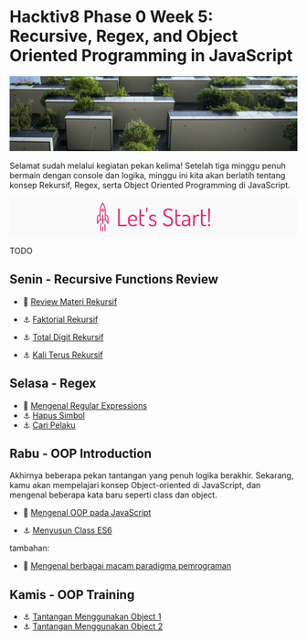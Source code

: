 # Hacktiv8 Phase 0 Week 5: Recursive, Regex, and Object Oriented Programming in JavaScript

![Header](assets/header-w4.jpg)

Selamat sudah melalui kegiatan pekan kelima! Setelah tiga minggu penuh bermain dengan console dan logika, minggu ini kita akan berlatih tentang konsep Rekursif, Regex, serta Object Oriented Programming di JavaScript.

![Let's start!](assets/start.png)

TODO

## Senin - Recursive Functions Review

- :notebook_with_decorative_cover:
[Review Materi Rekursif](/modules/js-function-recursive.md)

- :anchor:
[Faktorial Rekursif](/modules/faktorial.md)
- :anchor:
[Total Digit Rekursif](/modules/total-digit.md)
- :anchor:
[Kali Terus Rekursif](/modules/kali-terus.md)

## Selasa - Regex

- :notebook_with_decorative_cover:
[Mengenal Regular Expressions](/modules/regular-expressions.md)
- :anchor:
[Hapus Simbol](/modules/hapus-simbol.md)
- :anchor:
[Cari Pelaku](/modules/cari-pelaku.md)

## Rabu - OOP Introduction
Akhirnya beberapa pekan tantangan yang penuh logika berakhir. Sekarang, kamu akan mempelajari konsep Object-oriented di JavaScript, dan mengenal beberapa kata baru seperti class dan object.

- :notebook_with_decorative_cover:
[Mengenal OOP pada JavaScript](https://github.com/hacktiv8/phase-0-activities/blob/master/modules/oop-basics.md)

- :anchor:
[Menyusun Class ES6](https://github.com/hacktiv8/phase-0-activities/blob/master/modules/anchor-es6-oop.md)

tambahan:
- :notebook_with_decorative_cover: [Mengenal berbagai macam paradigma pemrograman](https://github.com/hacktiv8/phase-0-activities/blob/master/modules/programming-paradigm.md)


## Kamis - OOP Training

- :anchor: [Tantangan Menggunakan Object 1](modules/anchor-object-1.md)
- :anchor: [Tantangan Menggunakan Object 2](modules/anchor-object-2.md)
<!-- - :anchor: [Tantangan Menggunakan JSON](modules/anchor-json.md) -->
<!-- TODO

## Rabu - Mastering OOP

TODO

## Jumat - Let's Regex
Terus tantang dirimu sambil berkenalan dengan Regular Expressions! Kamu bisa mengerjakan soal dengan Regular Expressions di hari ini, walaupun tidak wajib.
- :pushpin: [Form Pengumpulan Tugas Week 4 Jack Fox](https://airtable.com/shrJT6pI97roZ8jLm )

- :anchor:
[- Vowel Count](https://coderbyte.com/information.php?ct=Vowel%20Count)
- :anchor:
[Longest Word](https://coderbyte.com/information.php?ct=Longest%20Word)
- :anchor:
[Simple Symbols](https://coderbyte.com/information.php?ct=Simple%20Symbols)


## TODO
## Kamis - Object dan JSON (JavaScript Object Notation)
Selamat karena kamu telah menguasai penggunaan Array. Hari ini, kita akan belajar tentang tipe data selanjutnya yaitu object. Object, seperti halnya Array, membantu kamu dalam pembuatan penampungan data yang terstruktur. Dengan menguasai Array dan Object serta pengetahuan JavaScript di hari-hari sebelumnya, kamu selangkah lebih dekat menjadi programmer JavaScript!

- :notebook_with_decorative_cover: [Memahami Object dalam JavaScript](modules/js-object-json.md)

Tugas :

- :anchor: [Tantangan Menggunakan Object 1](modules/anchor-object-1.md)
- :anchor: [Tantangan Menggunakan Object 2](modules/anchor-object-2.md)
- :anchor: [Tantangan Menggunakan JSON](modules/anchor-json.md)

Form pengumpulan tugas :

- :pushpin: [Form Pengumpulan Tugas Week 2 (Jack  Fox/Batch 10)](https://airtable.com/shrYOJ2IZlOSS3OGh)


## Sabtu dan Minggu

- [Refleksi kegiatan pekan ini](https://github.com/hacktiv8/phase-0-activities/blob/master/modules/reflection.md)
- [Blogging teknikal terkait skill pekan ini](https://github.com/hacktiv8/phase-0-activities/blob/master/modules/blog.md)

Selamat berpetualang dengan istilah dan teknologi yang makin seru! Jika ada hal yang perlu ditanyakan, langsung saja berdiskusi di grup ya.

Salam,

Tim Hacktiv8

![Hacktiv8 Banner](assets/banner.png) -->
